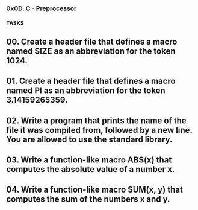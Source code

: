 ### 0x0D. C - Preprocessor

#### TASKS

## 00. Create a header file that defines a macro named SIZE as an abbreviation for the token 1024.

## 01. Create a header file that defines a macro named PI as an abbreviation for the token 3.14159265359.

## 02. Write a program that prints the name of the file it was compiled from, followed by a new line. You are allowed to use the standard library.

## 03. Write a function-like macro ABS(x) that computes the absolute value of a number x.

## 04. Write a function-like macro SUM(x, y) that computes the sum of the numbers x and y.
